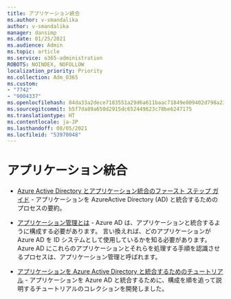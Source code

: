 ```yaml
---
title: アプリケーション統合
ms.author: v-smandalika
author: v-smandalika
manager: dansimp
ms.date: 01/25/2021
ms.audience: Admin
ms.topic: article
ms.service: o365-administration
ROBOTS: NOINDEX, NOFOLLOW
localization_priority: Priority
ms.collection: Adm_O365
ms.custom:
- "7742"
- "9004337"
ms.openlocfilehash: 84da33a2dece7183551a29d6a611baac71849e009402d798a231d570d1521033
ms.sourcegitcommit: b5f7da89a650d2915dc652449623c78be6247175
ms.translationtype: HT
ms.contentlocale: ja-JP
ms.lasthandoff: 08/05/2021
ms.locfileid: "53970048"
---
```

# <a name="application--integration"></a>アプリケーション統合

- [Azure Active Directory とアプリケーション統合のファースト ステップ ガイド](https://docs.microsoft.com/azure/active-directory/manage-apps/plan-an-application-integration)  - アプリケーションを AzureActive Directory (AD) と統合するためのプロセスの要約。

- [アプリケーション管理とは](https://docs.microsoft.com/azure/active-directory/manage-apps/what-is-application-management)  - Azure AD は、アプリケーションと統合するように構成する必要があります。 言い換えれば、どのアプリケーションが Azure AD を ID システムとして使用しているかを知る必要があります。 Azure AD にこれらのアプリケーションとそれらを処理する手順を認識させるプロセスは、アプリケーション管理と呼ばれます。

- [アプリケーションを Azure Active Directory と統合するためのチュートリアル](https://docs.microsoft.com/azure/active-directory/saas-apps/tutorial-list)  - アプリケーションを Azure AD と統合するために、構成を順を追って説明するチュートリアルのコレクションを開発しました。

